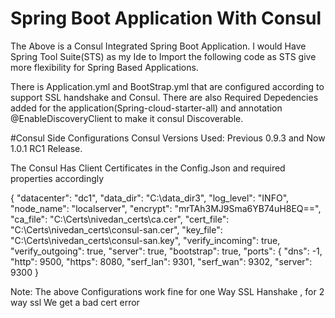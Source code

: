 # Spring Boot Application With Consul
The Above is a Consul Integrated Spring Boot Application. I would Have Spring Tool Suite(STS) as my Ide to Import the following code as STS give
more flexibility for Spring Based Applications.

There is Application.yml and BootStrap.yml that are configured according to support SSL handshake and Consul.
There are also Required Depedencies added for the application(Spring-cloud-starter-all) and annotation @EnableDiscoveryClient to make it consul 
Discoverable.



#Consul Side Configurations
Consul Versions Used: Previous 0.9.3 and Now 1.0.1 RC1 Release.

The Consul Has Client Certificates in the Config.Json and required properties accordingly


{
	"datacenter": "dc1",
	"data_dir": "C:\\data_dir3",
	"log_level": "INFO",
	"node_name": "localserver",
	"encrypt": "mrTAh3MJ9Sma6YB74uH8EQ==",
	"ca_file": "C:\\Certs\\nivedan_certs\\ca.cer",
	"cert_file": "C:\\Certs\\nivedan_certs\\consul-san.cer",
	"key_file": "C:\\Certs\\nivedan_certs\\consul-san.key",
	"verify_incoming": true,
	"verify_outgoing": true,
	"server": true,
	"bootstrap": true,
	"ports": {
		"dns": -1,
		"http": 9500,
        "https": 8080,
		"serf_lan": 9301,
		"serf_wan": 9302,
		"server": 9300
	}



Note:
The above Configurations work fine for one Way SSL Hanshake , for 2 way ssl We get a bad cert error

